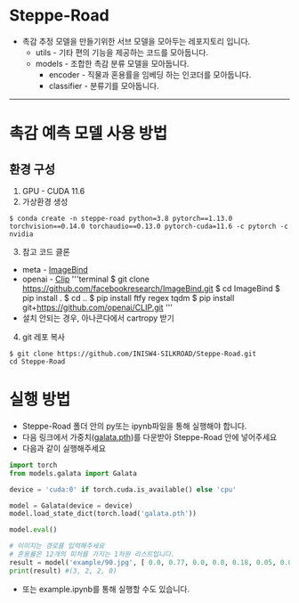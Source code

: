 # Steppe-Road
+ 촉감 추정 모델을 만들기위한 서브 모델을 모아두는 레포지토리 입니다. 
  + utils - 기타 편의 기능을 제공하는 코드를 모아둡니다. 
  + models - 조합한 촉감 분류 모델을 모아둡니다. 
    + encoder - 직물과 혼용률을 임베딩 하는 인코더를 모아둡니다.
    + classifier - 분류기를 모아둡니다.
---  
# 촉감 예측 모델 사용 방법
## 환경 구성 
1. GPU - CUDA 11.6
2. 가상환경 생성 
  ```
  $ conda create -n steppe-road python=3.8 pytorch==1.13.0 torchvision==0.14.0 torchaudio==0.13.0 pytorch-cuda=11.6 -c pytorch -c nvidia

  ```
3. 참고 코드 클론
  + meta - [ImageBind](https://github.com/facebookresearch/ImageBind?tab=readme-ov-file)
  + openai - [Clip](https://github.com/openai/CLIP)
  '''terminal
  $ git clone https://github.com/facebookresearch/ImageBind.git
  $ cd ImageBind
  $ pip install .
  $ cd ..
  $ pip install ftfy regex tqdm
  $ pip install git+https://github.com/openai/CLIP.git
  '''
  + 설치 안되는 경우, 아나콘다에서 cartropy 받기

4. git 레포 복사
  ```terminal
  $ git clone https://github.com/INISW4-SILKROAD/Steppe-Road.git  
  cd Steppe-Road
  ```
# 실행 방법
+ Steppe-Road 폴더 안의 py또는 ipynb파일을 통해 실행해야 합니다. 
+ 다음 링크에서 가중치([galata.pth](https://drive.google.com/file/d/1hT9mEhn-OK1lPgtlu3R8clwsCvC-zgav/view?usp=sharing))를 다운받아 Steppe-Road 안에 넣어주세요
+ 다음과 같이 실행해주세요
```python
import torch
from models.galata import Galata

device = 'cuda:0' if torch.cuda.is_available() else 'cpu'

model = Galata(device = device)
model.load_state_dict(torch.load('galata.pth'))

model.eval()

# 이미지는 경로를 입력해주세요 
# 혼용률은 12개의 피처를 가지는 1차원 리스트입니다. 
result = model('example/90.jpg', [ 0.0, 0.77, 0.0, 0.0, 0.18, 0.05, 0.0, 0.0, 0.0, 0.0, 0.0, 0.0])
print(result) #(3, 2, 2, 0)
```
+ 또는 example.ipynb를 통해 실행할 수도 있습니다. 
